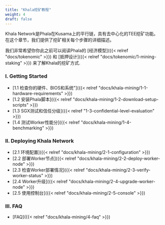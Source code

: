 ```yaml
---
title: "Khala挖矿教程"
weight: 4
draft: false
---
```


Khala Network是Phala在Kusama上的平行链，具有去中心化的TEE挖矿功能。在这个章节，我们提供了挖矿相关每个步骤的详细描述。

我们非常希望你你此之前可以阅读Phala的 [经济模型]({{< relref "docs/tokenomic" >}}) 和 [抵押设计]({{< relref "docs/tokenomic/1-mining-staking" >}}) 来了解Khala的挖矿方式.

### I. Getting Started

- [1.1 检查你的硬件、BIOS和系统"]({{< relref "docs/khala-mining/1-1-hardware-requirements" >}})
- [1.2 安装Phala脚本]({{< relref "docs/khala-mining/1-2-download-setup-scripts" >}})
- [1.3 SGX测试和信任分级]({{< relref "1-3-confidential-level-evaluation" >}})
- [1.4 测试Worker性能分]({{< relref "docs/khala-mining/1-4-benchmarking" >}})

### II. Deploying Khala Network

- [2.1 环境配置]({{< relref "docs/khala-mining/2-1-configuration" >}})
- [2.2 部署Worker节点]({{< relref "docs/khala-mining/2-2-deploy-worker-node" >}})
- [2.3 检查Worker部署情况]({{< relref "docs/khala-mining/2-3-verify-worker-status" >}})
- [2.4 Worker升级]({{< relref "docs/khala-mining/2-4-upgrade-worker-node" >}})
- [2.5 使用控制台]({{< relref "docs/khala-mining/2-5-console" >}})


### III. FAQ

- [FAQ]({{< relref "docs/khala-mining/4-faq" >}})